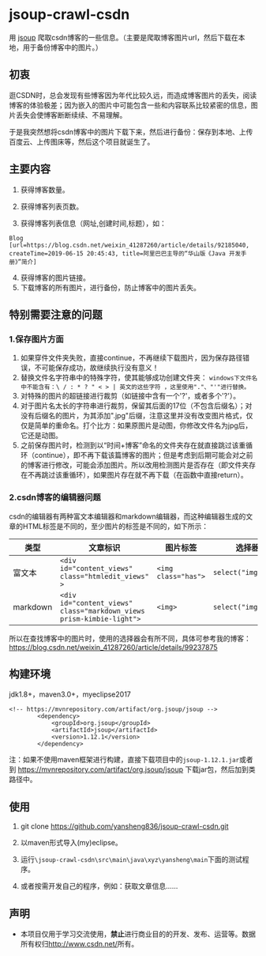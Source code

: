 # jsoup-crawl-csdn

用 [jsoup](https://github.com/jhy/jsoup) 爬取csdn博客的一些信息。（主要是爬取博客图片url，然后下载在本地，用于备份博客中的图片。）


## 初衷

逛CSDN时，总会发现有些博客因为年代比较久远，而造成博客图片的丢失，阅读博客的体验极差；因为嵌入的图片中可能包含一些和内容联系比较紧密的信息，图片丢失会使博客断断续续、不易理解。

于是我突然想将csdn博客中的图片下载下来，然后进行备份：保存到本地、上传百度云、上传图床等，然后这个项目就诞生了。


## 主要内容

1. 获得博客数量。

2. 获得博客列表页数。

3. 获得博客列表信息（网址,创建时间,标题），如：
```
Blog [url=https://blog.csdn.net/weixin_41287260/article/details/92185040, createTime=2019-06-15 20:45:43, title=阿里巴巴主导的“华山版《Java 开发手册》”简介]
```
4. 获得博客的图片链接。
5. 下载博客的所有图片，进行备份，防止博客中的图片丢失。



## 特别需要注意的问题

### 1.保存图片方面

1. 如果穿件文件夹失败，直接continue，不再继续下载图片，因为保存路径错误，不可能保存成功，故继续执行没有意义！
2. 替换文件名字符串中的特殊字符，使其能够成功创建文件夹：
`windows下文件名中不能含有：\ / : * ? " < > | 英文的这些字符 ，这里使用"."、"'"进行替换。`
3. 对特殊的图片的超链接进行裁剪（如链接中含有一个'?'，或者多个'?'）。
4. 对于图片名太长的字符串进行裁剪，保留其后面的17位（不包含后缀名）；对没有后缀名的图片，为其添加".jpg"后缀，注意这里并没有改变图片格式，仅仅是简单的重命名。打个比方：如果原图片是动图，你修改文件名为jpg后，它还是动图。
5. 之前保存图片时，检测到以“时间+博客”命名的文件夹存在就直接跳过该重循环（continue），即不再下载该篇博客的图片；但是考虑到后期可能会对之前的博客进行修改，可能会添加图片。所以改用检测图片是否存在（即文件夹存在不再跳过该重循环），如果图片存在就不再下载（在函数中直接return）。


### 2.csdn博客的编辑器问题

csdn的编辑器有两种富文本编辑器和markdown编辑器，而这种编辑器生成的文章的HTML标签是不同的，至少图片的标签是不同的，如下所示：


| 类型     | 文章标识 | 图片标签 | 选择器 |
| -------- | -------- | -------- | ------ |
| 富文本   |    `<div id="content_views" class="htmledit_views" >`      |      `<img class="has">`    |    `select("img.has")`    |
| markdown |     `<div id="content_views" class="markdown_views prism-kimbie-light">`     |    `<img>`      |   `select("img")`     |


所以在查找博客中的图片时，使用的选择器会有所不同，具体可参考我的博客：<https://blog.csdn.net/weixin_41287260/article/details/99237875>



## 构建环境

jdk1.8+，maven3.0+，myeclipse2017

```maven
<!-- https://mvnrepository.com/artifact/org.jsoup/jsoup -->
		<dependency>
			<groupId>org.jsoup</groupId>
			<artifactId>jsoup</artifactId>
			<version>1.12.1</version>
		</dependency>
```

注：如果不使用maven框架进行构建，直接下载项目中的`jsoup-1.12.1.jar`或者到 <https://mvnrepository.com/artifact/org.jsoup/jsoup> 下载jar包，然后加到类路径中。



## 使用
1. git clone https://github.com/yansheng836/jsoup-crawl-csdn.git

2. 以maven形式导入(my)eclipse。

3. 运行`\jsoup-crawl-csdn\src\main\java\xyz\yansheng\main`下面的测试程序。

4. 或者按需开发自己的程序，例如：获取文章信息……



## 声明

- 本项目仅用于学习交流使用，**禁止**进行商业目的的开发、发布、运营等。数据所有权归<http://www.csdn.net/>所有。